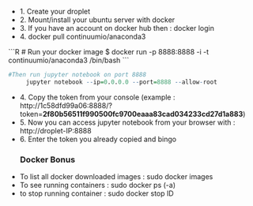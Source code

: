 <ul>
  <li>1. Create your droplet</li>
<li>2. Mount/install your ubuntu server with docker</li>
  <li>3. If you have an account on docker hub then : docker login</li>
  <li>4. docker pull continuumio/anaconda3</li>
  </ul>
 ```R
    # Run your docker image
    $ docker run -p 8888:8888 -i -t continuumio/anaconda3 /bin/bash
 ```
    
 ```R
 #Then run jupyter notebook on port 8888
      jupyter notebook --ip=0.0.0.0 --port=8888 --allow-root
 ```
<ul>
  <li>4. Copy the token from your console (example : http://1c58dfd99a06:8888/?token=<strong>2f80b56511f990500fc9700eaaa83cad034233cd27d1a883</strong>)</li>
  <li>5. Now you can access jupyter notebook from your browser with : http://droplet-IP:8888</li>
  <li>6. Enter the token you already copied and bingo </li>
  </ul>

<ul>
  <h3> Docker Bonus</h3>
  
  <li> To list all docker downloaded images : sudo docker images</li>
  <li> To see running containers : sudo docker ps (-a) </li>
  <li> to stop running container : sudo docker stop ID</li>
</ul>



 


